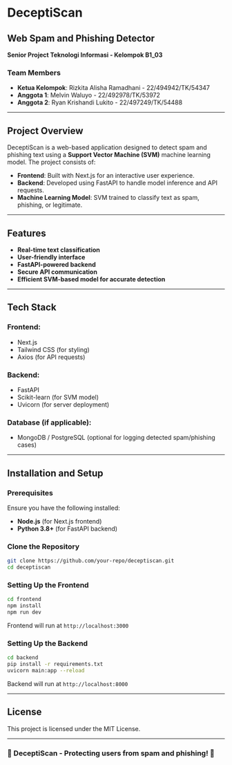 # DeceptiScan

## Web Spam and Phishing Detector

**Senior Project Teknologi Informasi - Kelompok B1_03**

### Team Members

- **Ketua Kelompok**: Rizkita Alisha Ramadhani - 22/494942/TK/54347
- **Anggota 1**: Melvin Waluyo - 22/492978/TK/53972
- **Anggota 2**: Ryan Krishandi Lukito - 22/497249/TK/54488

---

## Project Overview

DeceptiScan is a web-based application designed to detect spam and phishing text using a **Support Vector Machine (SVM)** machine learning model. The project consists of:

- **Frontend**: Built with Next.js for an interactive user experience.
- **Backend**: Developed using FastAPI to handle model inference and API requests.
- **Machine Learning Model**: SVM trained to classify text as spam, phishing, or legitimate.

---

## Features

- **Real-time text classification**
- **User-friendly interface**
- **FastAPI-powered backend**
- **Secure API communication**
- **Efficient SVM-based model for accurate detection**

---

## Tech Stack

### Frontend:

- Next.js
- Tailwind CSS (for styling)
- Axios (for API requests)

### Backend:

- FastAPI
- Scikit-learn (for SVM model)
- Uvicorn (for server deployment)

### Database (if applicable):

- MongoDB / PostgreSQL (optional for logging detected spam/phishing cases)

---

## Installation and Setup

### Prerequisites

Ensure you have the following installed:

- **Node.js** (for Next.js frontend)
- **Python 3.8+** (for FastAPI backend)

### Clone the Repository

```bash
git clone https://github.com/your-repo/deceptiscan.git
cd deceptiscan
```

### Setting Up the Frontend

```bash
cd frontend
npm install
npm run dev
```

Frontend will run at `http://localhost:3000`

### Setting Up the Backend

```bash
cd backend
pip install -r requirements.txt
uvicorn main:app --reload
```

Backend will run at `http://localhost:8000`

---

## License

This project is licensed under the MIT License.

---

### 🚀 DeceptiScan - Protecting users from spam and phishing! 🚀
